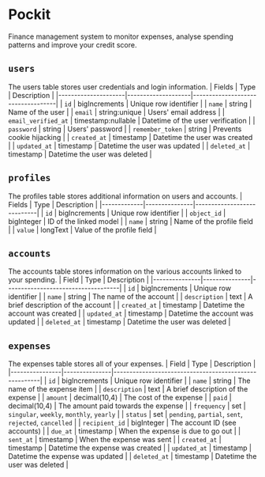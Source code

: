 # Pockit
Finance management system to monitor expenses, analyse spending patterns and improve your credit score.

## `users`
The users table stores user credentials and login information.
| Fields              | Type               | Description                       |
|---------------------|--------------------|-----------------------------------|
| `id`                | bigIncrements      | Unique row identifier             |
| `name`              | string             | Name of the user                  |
| `email`             | string:unique      | Users' email address              |
| `email_verified_at` | timestamp:nullable | Datetime of the user verification |
| `password`          | string             | Users' password                   |
| `remember_token`    | string             | Prevents cookie hijacking         |
| `created_at`        | timestamp          | Datetime the user was created     |
| `updated_at`        | timestamp          | Datetime the user was updated     |
| `deleted_at`        | timestamp          | Datetime the user was deleted     |

## `profiles`
The profiles table stores additional information on users and accounts.
| Fields      | Type          | Description                |
|-------------|---------------|----------------------------|
| `id`        | bigIncrements | Unique row identifier      |
| `object_id` | bigInteger    | ID of the linked model     |
| `name`      | string        | Name of the profile field  |
| `value`     | longText      | Value of the profile field |

## `accounts`
The accounts table stores information on the various accounts linked to your spending.
| Field         | Type          | Description                        |
|---------------|---------------|------------------------------------|
| `id`          | bigIncrements | Unique row identifier              |
| `name`        | string        | The name of the account            |
| `description` | text          | A brief description of the account |
| `created_at`  | timestamp     | Datetime the account was created   |
| `updated_at`  | timestamp     | Datetime the account was updated   |
| `deleted_at`  | timestamp     | Datetime the user was deleted      |

## `expenses`
The expenses table stores all of your expenses.
| Field          | Type          | Description                                           |
|----------------|---------------|-------------------------------------------------------|
| `id`           | bigIncrements | Unique row identifier                                 |
| `name`         | string        | The name of the expense item                          |
| `description`  | text          | A brief description of the expense                    |
| `amount`       | decimal(10,4) | The cost of the expense                               |
| `paid`         | decimal(10,4) | The amount paid towards the expense                   |
| `frequency`    | set           | `singular`, `weekly`, `monthly`, `yearly`             |
| `status`       | set           | `pending`, `partial`, `sent`, `rejected`, `cancelled` |
| `recipient_id` | bigInteger    | The account ID (see accounts)                         |
| `due_at`       | timestamp     | When the expense is due to go out                     |
| `sent_at`      | timestamp     | When the expense was sent                             |
| `created_at`   | timestamp     | Datetime the expense was created                      |
| `updated_at`   | timestamp     | Datetime the expense was updated                      |
| `deleted_at`   | timestamp     | Datetime the user was deleted                         |
